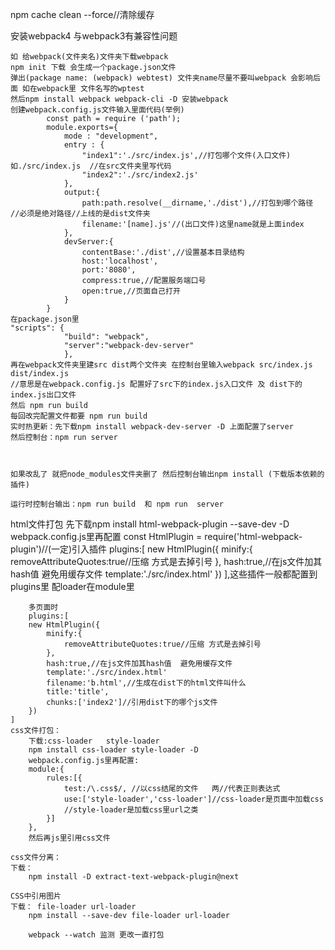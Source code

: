 npm cache clean --force//清除缓存

安装webpack4 与webpack3有兼容性问题
    
    如 给webpack(文件夹名)文件夹下载webpack
    npm init 下载 会生成一个package.json文件
    弹出(package name: (webpack) webtest) 文件夹name尽量不要叫webpack 会影响后面 如在webpack里 文件名写的wptest 
    然后npm install webpack webpack-cli -D 安装webpack
    创建webpack.config.js文件输入里面代码(举例)
            const path = require ('path');
            module.exports={
                mode : "development",
                entry : {
                    "index1":'./src/index.js',//打包哪个文件(入口文件)如./src/index.js  //在src文件夹里写代码
                    "index2":'./src/index2.js'
                },
                output:{
                    path:path.resolve(__dirname,'./dist'),//打包到哪个路径 //必须是绝对路径//上线的是dist文件夹
                    filename:'[name].js'//(出口文件)这里name就是上面index
                },
                devServer:{
                    contentBase:'./dist',//设置基本目录结构
                    host:'localhost',
                    port:'8080',
                    compress:true,//配置服务端口号
                    open:true,//页面自己打开
                }
            }
    在package.json里  
    "scripts": {
                "build": "webpack",
                "server":"webpack-dev-server"
                },
    再在webpack文件夹里建src dist两个文件夹 在控制台里输入webpack src/index.js dist/index.js
    //意思是在webpack.config.js 配置好了src下的index.js入口文件 及 dist下的index.js出口文件
    然后 npm run build
    每回改完配置文件都要 npm run build
    实时热更新：先下载npm install webpack-dev-server -D 上面配置了server 
    然后控制台：npm run server

    

    如果改乱了 就把node_modules文件夹删了 然后控制台输出npm install (下载版本依赖的插件)

    运行时控制台输出：npm run build  和 npm run  server


html文件打包
    先下载npm install html-webpack-plugin --save-dev -D
    webpack.config.js里再配置
    const HtmlPlugin = require('html-webpack-plugin')//(一定)引入插件
    plugins:[
        new HtmlPlugin({
            minify:{
                removeAttributeQuotes:true//压缩 方式是去掉引号
            },
            hash:true,//在js文件加其hash值  避免用缓存文件
            template:'./src/index.html'
        })
    ],这些插件一般都配置到plugins里 配loader在module里

        多页面时
        plugins:[
        new HtmlPlugin({
            minify:{
                removeAttributeQuotes:true//压缩 方式是去掉引号
            },
            hash:true,//在js文件加其hash值  避免用缓存文件
            template:'./src/index.html'
            filename:'b.html',//生成在dist下的html文件叫什么
            title:'title',
            chunks:['index2']//引用dist下的哪个js文件
        })
    ]
    css文件打包：
        下载:css-loader   style-loader
        npm install css-loader style-loader -D
        webpack.config.js里再配置:
        module:{
            rules:[{
                test:/\.css$/, //以css结尾的文件   两//代表正则表达式
                use:['style-loader','css-loader']//css-loader是页面中加载css
                //style-loader是加载css里url之类
            }]
        },
        然后再js里引用css文件

    css文件分离：
    下载：
        npm install -D extract-text-webpack-plugin@next

    CSS中引用图片
    下载： file-loader url-loader
        npm install --save-dev file-loader url-loader

        webpack --watch 监测 更改一直打包

